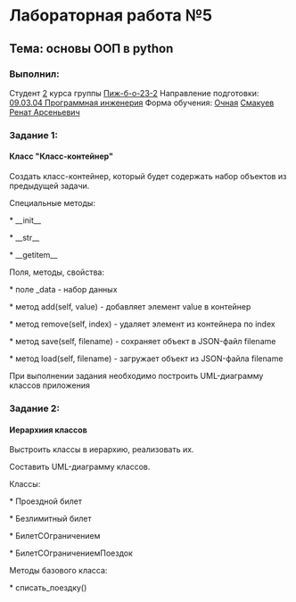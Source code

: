<h1> Лабораторная работа №5 </h1>
<h2> Тема: основы ООП в python </h2>
<h3>Выполнил:</h3>
Студент <u>2</u> курса группы <u>Пиж-б-о-23-2</u>
Направление подготовки: <u>09.03.04 Программная инженерия</u>
Форма обучения: <u>Очная</u>
<u>Смакуев Ренат Арсеньевич</u>

<h3>Задание 1:</h3>
<h4>Класс "Класс-контейнер"</h4>
<p>Создать класс-контейнер, который будет содержать набор объектов из предыдущей задачи.</p>
<p>Специальные методы:</p>
<p> * __init__ </p>
<p> * __str__ </p>
<p> * __getitem__ </p>
<p>Поля, методы, свойства:</p>
<p> * поле _data - набор данных  
<p> * метод add(self, value) - добавляет элемент value в контейнер </p>
<p> * метод remove(self, index) - удаляет элемент из контейнера по index </p>
<p> * метод save(self, filename) - сохраняет объект в JSON-файл filename </p>
<p> * метод load(self, filename) - загружает объект из JSON-файла filename </p>
<p>При выполнении задания необходимо построить UML-диаграмму классов приложения</p>

<h3>Задание 2:</h3>
<h4>Иерархиия классов</h4>
<p>Выстроить классы в иерархию, реализовать их.</p>
<p>Составить UML-диаграмму классов.</p>
<p>Классы:</p>
<p> * Проездной билет </p>
<p> * Безлимитный билет </p>
<p> * БилетСОграничением </p>
<p> * БилетСОграничениемПоездок </p>
<p>Методы базового класса:</p>
<p> * списать_поездку() </p>
